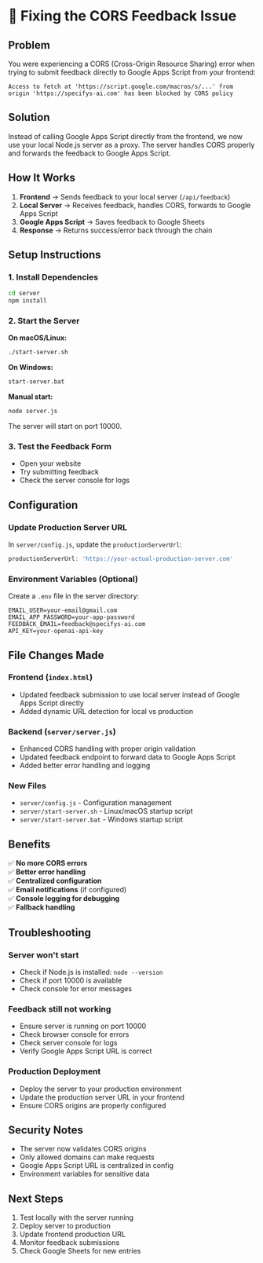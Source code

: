 # 🔧 Fixing the CORS Feedback Issue

## Problem
You were experiencing a CORS (Cross-Origin Resource Sharing) error when trying to submit feedback directly to Google Apps Script from your frontend:

```
Access to fetch at 'https://script.google.com/macros/s/...' from origin 'https://specifys-ai.com' has been blocked by CORS policy
```

## Solution
Instead of calling Google Apps Script directly from the frontend, we now use your local Node.js server as a proxy. The server handles CORS properly and forwards the feedback to Google Apps Script.

## How It Works

1. **Frontend** → Sends feedback to your local server (`/api/feedback`)
2. **Local Server** → Receives feedback, handles CORS, forwards to Google Apps Script
3. **Google Apps Script** → Saves feedback to Google Sheets
4. **Response** → Returns success/error back through the chain

## Setup Instructions

### 1. Install Dependencies
```bash
cd server
npm install
```

### 2. Start the Server

**On macOS/Linux:**
```bash
./start-server.sh
```

**On Windows:**
```bash
start-server.bat
```

**Manual start:**
```bash
node server.js
```

The server will start on port 10000.

### 3. Test the Feedback Form
- Open your website
- Try submitting feedback
- Check the server console for logs

## Configuration

### Update Production Server URL
In `server/config.js`, update the `productionServerUrl`:
```javascript
productionServerUrl: 'https://your-actual-production-server.com'
```

### Environment Variables (Optional)
Create a `.env` file in the server directory:
```env
EMAIL_USER=your-email@gmail.com
EMAIL_APP_PASSWORD=your-app-password
FEEDBACK_EMAIL=feedback@specifys-ai.com
API_KEY=your-openai-api-key
```

## File Changes Made

### Frontend (`index.html`)
- Updated feedback submission to use local server instead of Google Apps Script directly
- Added dynamic URL detection for local vs production

### Backend (`server/server.js`)
- Enhanced CORS handling with proper origin validation
- Updated feedback endpoint to forward data to Google Apps Script
- Added better error handling and logging

### New Files
- `server/config.js` - Configuration management
- `server/start-server.sh` - Linux/macOS startup script
- `server/start-server.bat` - Windows startup script

## Benefits

✅ **No more CORS errors**  
✅ **Better error handling**  
✅ **Centralized configuration**  
✅ **Email notifications** (if configured)  
✅ **Console logging for debugging**  
✅ **Fallback handling**  

## Troubleshooting

### Server won't start
- Check if Node.js is installed: `node --version`
- Check if port 10000 is available
- Check console for error messages

### Feedback still not working
- Ensure server is running on port 10000
- Check browser console for errors
- Check server console for logs
- Verify Google Apps Script URL is correct

### Production Deployment
- Deploy the server to your production environment
- Update the production server URL in your frontend
- Ensure CORS origins are properly configured

## Security Notes

- The server now validates CORS origins
- Only allowed domains can make requests
- Google Apps Script URL is centralized in config
- Environment variables for sensitive data

## Next Steps

1. Test locally with the server running
2. Deploy server to production
3. Update frontend production URL
4. Monitor feedback submissions
5. Check Google Sheets for new entries
